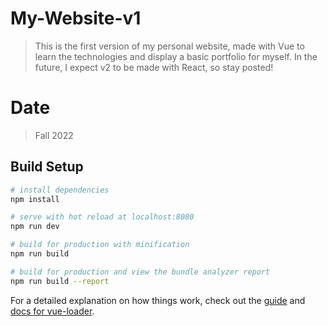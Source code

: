 # My-Website-v1

> This is the first version of my personal website, made with Vue to learn the technologies and display a basic portfolio for myself. In the future, I expect v2 to be made with React, so stay posted!

# Date

> Fall 2022

## Build Setup

``` bash
# install dependencies
npm install

# serve with hot reload at localhost:8080
npm run dev

# build for production with minification
npm run build

# build for production and view the bundle analyzer report
npm run build --report
```

For a detailed explanation on how things work, check out the [guide](http://vuejs-templates.github.io/webpack/) and [docs for vue-loader](http://vuejs.github.io/vue-loader).
